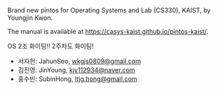 Brand new pintos for Operating Systems and Lab (CS330), KAIST, by Youngjin Kwon.

The manual is available at https://casys-kaist.github.io/pintos-kaist/.

OS 2조 화이팅!! 2주차도 화이팅!

- 서자헌: JahunSeo, wkgjs0809@gmail.com
- 김진영: JinYoung, kjy112934@naver.com
- 홍수빈: SubinHong, ltjg.hong@gmail.com
